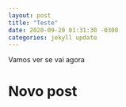 ```yaml
---
layout: post
title: "Teste"
date: 2020-09-20 01:31:30 -0300
categories: jekyll update
---
```


Vamos ver se vai agora

# Novo post
